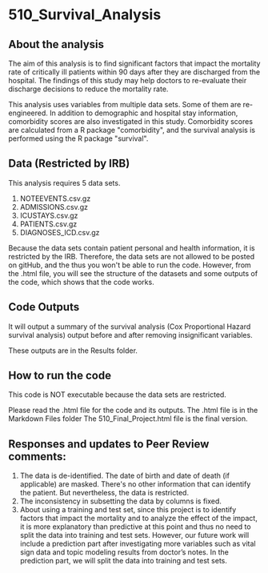 # 510_Survival_Analysis

## About the analysis

The aim of this analysis is to find significant factors that impact the mortality rate of critically ill patients within 90 days after they are discharged from the hospital. The findings of this study may help doctors to re-evaluate their discharge decisions to reduce the mortality rate.

This analysis uses variables from multiple data sets. Some of them are re-engineered. In addition to demographic and hospital stay information, comorbidity scores are also investigated in this study. Comorbidity scores are calculated from a R package "comorbidity", and the survival analysis is performed using the R package "survival".

## Data (Restricted by IRB)

This analysis requires 5 data sets. 

1. NOTEEVENTS.csv.gz
2. ADMISSIONS.csv.gz
3. ICUSTAYS.csv.gz
4. PATIENTS.csv.gz
5. DIAGNOSES_ICD.csv.gz

Because the data sets contain patient personal and health information, it is restricted by the IRB. Therefore, the data sets are not allowed to be posted on gitHub, and the thus you won't be able to run the code. However, from the .html file, you will see the structure of the datasets and some outputs of the code, which shows that the code works.

## Code Outputs

It will output a summary of the survival analysis (Cox Proportional Hazard survival analysis) output before and after removing insignificant variables.

These outputs are in the Results folder.

## How to run the code

This code is NOT executable because the data sets are restricted.

Please read the .html file for the code and its outputs.
The .html file is in the Markdown Files folder
The 510_Final_Project.html file is the final version.

## Responses and updates to Peer Review comments:

1. The data is de-identified. The date of birth and date of death (if applicable) are masked. There's no other information that can 
   identify the patient. But nevertheless, the data is restricted.
2. The inconsistency in subsetting the data by columns is fixed.
3. About using a training and test set, since this project is to identify factors that impact the mortality and to analyze the effect of 
   the impact, it is more explanatory than predictive at this point and thus no need to split the data into training and test sets.
   However, our future work will include a prediction part after investigating more variables such as vital sign data and topic modeling 
   results from doctor’s notes. In the prediction part, we will split the data into training and test sets.





